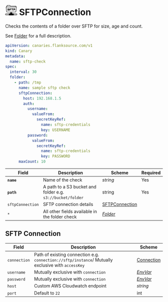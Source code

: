 # <img src='https://raw.githubusercontent.com/flanksource/flanksource-ui/main/src/icons/sftp.svg' style='height: 32px'/> SFTPConnection

Checks the contents of a folder over SFTP for size, age and count. 

See [Folder](../folder) for a full description.

```yaml title="sftp-folder-check.yaml"
apiVersion: canaries.flanksource.com/v1
kind: Canary
metadata:
  name: sftp-check
spec:
  interval: 30
  folder:
    - path: /tmp
      name: sample sftp check
      sftpConnection:
        host: 192.168.1.5
        auth:
          username:
            valueFrom:
              secretKeyRef:
                name: sftp-credentials
                key: USERNAME
          password:
            valueFrom:
              secretKeyRef:
                name: sftp-credentials
                key: PASSWORD
      maxCount: 10
```

| Field | Description | Scheme | Required |
| ----- | ----------- | ------ | -------- |
| **`name`**       | Name of the check                                          | *string*                          | Yes      |
| **`path`**       | A path to a S3 bucket and folder e.g. `s3://bucket/folder` | string                            | Yes      |
| `sftpConnection` | SFTP connection details                                    | [SFTPConnection](#sftp-connection) |          |
| `*`              | All other fields available in the folder check             | [*Folder*](../folder)             |          |

## SFTP Connection

| Field        | Description                                                  | Scheme                                            |
| ------------ | ------------------------------------------------------------ | ------------------------------------------------- |
| `connection` | Path of existing connection e.g. `connection://sftp/instance`/ Mutually exclusive with `accessKey` | [Connection](../../concepts/connections)          |
| `username`   | Mutually exclusive with `connection`                         | [*EnvVar*](../../concepts/authentication/#envvar) |
| `password`   | Mutually exclusive with `connection`                         | [*EnvVar*](../../concepts/authentication/#envvar) |
| `host`       | Custom AWS Cloudwatch endpoint                               | *string*                                          |
| `port`       | Default to `22`                                              | int                                               |
